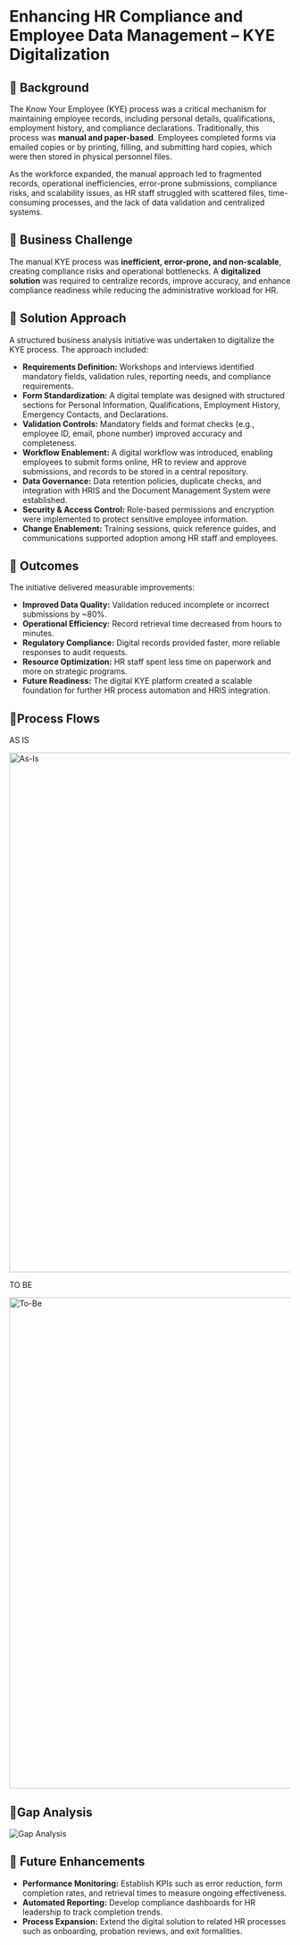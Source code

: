# Enhancing HR Compliance and Employee Data Management – KYE Digitalization  

## 📌 Background  
The Know Your Employee (KYE) process was a critical mechanism for maintaining employee records, including personal details, qualifications, employment history, and compliance declarations. Traditionally, this process was **manual and paper-based**. Employees completed forms via emailed copies or by printing, filling, and submitting hard copies, which were then stored in physical personnel files.  

As the workforce expanded, the manual approach led to fragmented records, operational inefficiencies, error-prone submissions, compliance risks, and scalability issues, as HR staff struggled with scattered files, time-consuming processes, and the lack of data validation and centralized systems.

## 📌 Business Challenge  
The manual KYE process was **inefficient, error-prone, and non-scalable**, creating compliance risks and operational bottlenecks. A **digitalized solution** was required to centralize records, improve accuracy, and enhance compliance readiness while reducing the administrative workload for HR.  

## 📌 Solution Approach  
A structured business analysis initiative was undertaken to digitalize the KYE process. The approach included:  
- **Requirements Definition:** Workshops and interviews identified mandatory fields, validation rules, reporting needs, and compliance requirements.  
- **Form Standardization:** A digital template was designed with structured sections for Personal Information, Qualifications, Employment History, Emergency Contacts, and Declarations.  
- **Validation Controls:** Mandatory fields and format checks (e.g., employee ID, email, phone number) improved accuracy and completeness.  
- **Workflow Enablement:** A digital workflow was introduced, enabling employees to submit forms online, HR to review and approve submissions, and records to be stored in a central repository.  
- **Data Governance:** Data retention policies, duplicate checks, and integration with HRIS and the Document Management System were established.  
- **Security & Access Control:** Role-based permissions and encryption were implemented to protect sensitive employee information.  
- **Change Enablement:** Training sessions, quick reference guides, and communications supported adoption among HR staff and employees.  

## 📌 Outcomes  
The initiative delivered measurable improvements:  
- **Improved Data Quality:** Validation reduced incomplete or incorrect submissions by ~80%.  
- **Operational Efficiency:** Record retrieval time decreased from hours to minutes.  
- **Regulatory Compliance:** Digital records provided faster, more reliable responses to audit requests.  
- **Resource Optimization:** HR staff spent less time on paperwork and more on strategic programs.  
- **Future Readiness:** The digital KYE platform created a scalable foundation for further HR process automation and HRIS integration.

## 📌Process Flows 
AS IS

<img width="894" height="929" alt="As-Is" src="https://github.com/user-attachments/assets/ee566383-f995-4c37-bc05-4d7462e7929a" />

TO BE

<img width="995" height="878" alt="To-Be" src="https://github.com/user-attachments/assets/87f4b50d-c0fe-49b4-a9e4-91a217d03da9" />

## 📌Gap Analysis
![Gap Analysis](https://github.com/user-attachments/assets/937c0afa-8235-40f3-8bb7-891d4647a4ba)

## 📌 Future Enhancements  
- **Performance Monitoring:** Establish KPIs such as error reduction, form completion rates, and retrieval times to measure ongoing effectiveness.  
- **Automated Reporting:** Develop compliance dashboards for HR leadership to track completion trends.  
- **Process Expansion:** Extend the digital solution to related HR processes such as onboarding, probation reviews, and exit formalities.  
